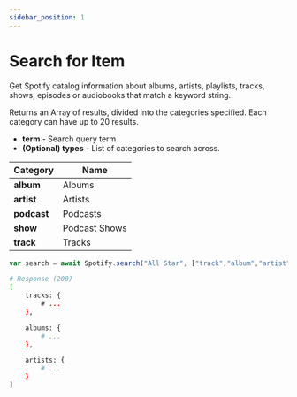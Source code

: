 ```yaml
---
sidebar_position: 1
---
```


# Search for Item

Get Spotify catalog information about albums, artists, playlists, tracks, shows, episodes or audiobooks that match a keyword string.

Returns an Array of results, divided into the categories specified. Each category can have up to 20 results.

- **term** - Search query term 
- **(Optional) types** - List of categories to search across.
  
| Category | Name |
|---|---|
| **album**  | Albums  |
| **artist** | Artists |
| **podcast** | Podcasts |
| **show** | Podcast Shows |
| **track** | Tracks |


```javascript
var search = await Spotify.search("All Star", ["track","album","artist"]);
```

```bash
# Response (200)
[
    tracks: {
        # ...
    },

    albums: {
        # ...
    },

    artists: {
        # ...
    }
]
```